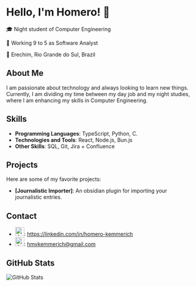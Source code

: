 # Hello, I'm Homero! 👋

🎓 Night student of Computer Engineering

💼 Working 9 to 5 as Software Analyst

📍 Erechim, Rio Grande do Sul, Brazil

## About Me

I am passionate about technology and always looking to learn new things. Currently, I am dividing my time between my day job and my night studies, where I am enhancing my skills in Computer Engineering.

## Skills 

- **Programming Languages**: TypeScript, Python, C.
- **Technologies and Tools**: React, Node.js, Bun.js
- **Other Skills**: SQL, Git, Jira + Confluence

## Projects

Here are some of my favorite projects:

- **[Journalistic Importer]**: An obsidian plugin for importing your journalistic entries.

## Contact

- <img src="https://cdn-icons-png.flaticon.com/512/174/174857.png" alt="drawing" width="24" height="24"/>: <https://linkedin.com/in/homero-kemmerich> 
- <img src="https://static.vecteezy.com/system/resources/previews/020/009/614/non_2x/email-and-mail-icon-black-free-png.png" alt="drawing" width="24" height="24"/>: [hmvkemmerich@gmail.com](mailto:hmvkemmerich@gmail.com)

## GitHub Stats

![GitHub Stats](https://github-readme-stats.vercel.app/api?username=HomeroKemmerich&show_icons=true&theme=radical)

